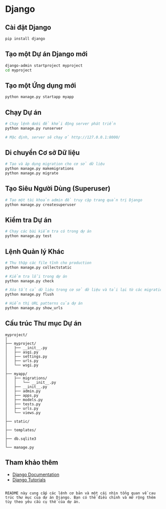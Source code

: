 # Django

## Cài đặt Django

```bash
pip install django
```

## Tạo một Dự án Django mới

```bash
django-admin startproject myproject
cd myproject
```

## Tạo một Ứng dụng mới

```bash
python manage.py startapp myapp
```

## Chạy Dự án

```bash
# Chạy lệnh dưới để khởi động server phát triển
python manage.py runserver

# Mặc định, server sẽ chạy ở http://127.0.0.1:8000/
```

## Di chuyển Cơ sở Dữ liệu

```bash
# Tạo và áp dụng migration cho cơ sở dữ liệu
python manage.py makemigrations
python manage.py migrate
```

## Tạo Siêu Người Dùng (Superuser)

```bash
# Tạo một tài khoản admin để truy cập trang quản trị Django
python manage.py createsuperuser
```

## Kiểm tra Dự án

```bash
# Chạy các bài kiểm tra có trong dự án
python manage.py test
```

## Lệnh Quản lý Khác

```bash
# Thu thập các file tĩnh cho production
python manage.py collectstatic

# Kiểm tra lỗi trong dự án
python manage.py check

# Xóa tất cả dữ liệu trong cơ sở dữ liệu và tải lại từ các migration
python manage.py flush

# Hiển thị URL patterns của dự án
python manage.py show_urls
```

## Cấu trúc Thư mục Dự án

```plaintext
myproject/
│
├── myproject/
│   ├── __init__.py
│   ├── asgi.py
│   ├── settings.py
│   ├── urls.py
│   └── wsgi.py
│
├── myapp/
│   ├── migrations/
│   │   └── __init__.py
│   ├── __init__.py
│   ├── admin.py
│   ├── apps.py
│   ├── models.py
│   ├── tests.py
│   ├── urls.py
│   └── views.py
│
├── static/
│
├── templates/
│
├── db.sqlite3
│
└── manage.py
```

## Tham khảo thêm

- [Django Documentation](https://docs.djangoproject.com/en/stable/)
- [Django Tutorials](https://docs.djangoproject.com/en/stable/intro/tutorial01/)

```

README này cung cấp các lệnh cơ bản và một cái nhìn tổng quan về cau trúc thư mục của dự án Django. Bạn có thể điều chỉnh và mở rộng thêm tùy theo yêu cầu cụ thể của dự án.
```